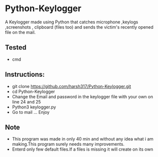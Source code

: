 # Python-Keylogger
A Keylogger made using Python that catches microphone ,keylogs ,screenshots , clipboard (files too) and sends the victim's recently opened file on the mail.

## Tested 
- cmd

## Instructions:
- git clone https://github.com/harsh317/Python-Keylogger.git
- cd Python-Keylogger
- Change the Email and password in the keylogger file with your own on line 24 and 25
- Python3 keylogger.py
- Go to mail ... Enjoy

## Note
- This program was made in only 40 min and without any idea what i am making.This program surely needs many improvements.
- Enterd only few default files.If a files is missing it will create on its own
